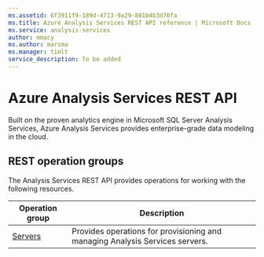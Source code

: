 ```yaml
---
ms.assetid: 6f3911f9-189d-4713-9a29-881b4b3d70fa
ms.title: Azure Analysis Services REST API reference | Microsoft Docs
ms.service: analysis-services
author: mmacy
ms.author: marsma
ms.manager: timlt
service_description: To be added
---
```


# Azure Analysis Services REST API

Built on the proven analytics engine in Microsoft SQL Server Analysis Services, Azure Analysis Services provides enterprise-grade data modeling in the cloud.

## REST operation groups

The Analysis Services REST API provides operations for working with the following resources.

| Operation group               | Description                                                                             |
|-------------------------------|-----------------------------------------------------------------------------------------|
| [Servers](~/docs-ref-autogen/analysisservices/servers.yml) | Provides operations for provisioning and managing Analysis Services servers. |

